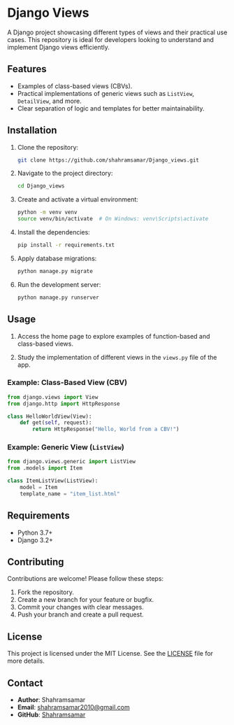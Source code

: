 # Django Views

A Django project showcasing different types of views and their practical use cases. This repository is ideal for developers looking to understand and implement Django views efficiently.

## Features

- Examples of class-based views (CBVs).
- Practical implementations of generic views such as `ListView`, `DetailView`, and more.
- Clear separation of logic and templates for better maintainability.

## Installation

1. Clone the repository:
   ```bash
   git clone https://github.com/shahramsamar/Django_views.git
   ```

2. Navigate to the project directory:
   ```bash
   cd Django_views
   ```

3. Create and activate a virtual environment:
   ```bash
   python -m venv venv
   source venv/bin/activate  # On Windows: venv\Scripts\activate
   ```

4. Install the dependencies:
   ```bash
   pip install -r requirements.txt
   ```

5. Apply database migrations:
   ```bash
   python manage.py migrate
   ```

6. Run the development server:
   ```bash
   python manage.py runserver
   ```

## Usage

1. Access the home page to explore examples of function-based and class-based views.

2. Study the implementation of different views in the `views.py` file of the app.


### Example: Class-Based View (CBV)
```python
from django.views import View
from django.http import HttpResponse

class HelloWorldView(View):
    def get(self, request):
        return HttpResponse("Hello, World from a CBV!")
```

### Example: Generic View (`ListView`)
```python
from django.views.generic import ListView
from .models import Item

class ItemListView(ListView):
    model = Item
    template_name = "item_list.html"
```

## Requirements

- Python 3.7+
- Django 3.2+

## Contributing

Contributions are welcome! Please follow these steps:

1. Fork the repository.
2. Create a new branch for your feature or bugfix.
3. Commit your changes with clear messages.
4. Push your branch and create a pull request.

## License

This project is licensed under the MIT License. See the [LICENSE](LICENSE) file for more details.

## Contact

- **Author**: Shahramsamar
- **Email**: [shahramsamar2010@gmail.com](mailto:shahramsamar2010@gmail.com)
- **GitHub**: [Shahramsamar](https://github.com/shahramsamar)
 
